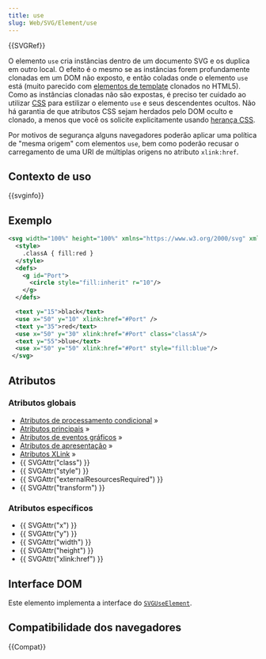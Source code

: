 ```yaml
---
title: use
slug: Web/SVG/Element/use
---
```


{{SVGRef}}

O elemento `use` cria instâncias dentro de um documento SVG e os duplica em outro local. O efeito é o mesmo se as instâncias forem profundamente clonadas em um DOM não exposto, e então coladas onde o elemento `use` está (muito parecido com [elementos de template](/pt-BR/docs/Web/HTML/Element/template) clonados no HTML5). Como as instâncias clonadas não são expostas, é preciso ter cuidado ao utilizar [CSS](/pt-BR/CSS) para estilizar o elemento `use` e seus descendentes ocultos. Não há garantia de que atributos CSS sejam herdados pelo DOM oculto e clonado, a menos que você os solicite explicitamente usando [herança CSS](/pt-BR/CSS/inheritance).

Por motivos de segurança alguns navegadores poderão aplicar uma política de "mesma origem" com elementos `use`, bem como poderão recusar o carregamento de uma URI de múltiplas origens no atributo `xlink:href`.

## Contexto de uso

{{svginfo}}

## Exemplo

```xml
<svg width="100%" height="100%" xmlns="https://www.w3.org/2000/svg" xmlns:xlink="https://www.w3.org/1999/xlink">
  <style>
    .classA { fill:red }
  </style>
  <defs>
    <g id="Port">
      <circle style="fill:inherit" r="10"/>
    </g>
  </defs>

  <text y="15">black</text>
  <use x="50" y="10" xlink:href="#Port" />
  <text y="35">red</text>
  <use x="50" y="30" xlink:href="#Port" class="classA"/>
  <text y="55">blue</text>
  <use x="50" y="50" xlink:href="#Port" style="fill:blue"/>
 </svg>
```

## Atributos

### Atributos globais

- [Atributos de processamento condicional](/pt-BR/docs/Web/SVG/Attribute#ConditionalProccessing) »
- [Atributos principais](/pt-BR/docs/Web/SVG/Attribute#Core) »
- [Atributos de eventos gráficos](/pt-BR/docs/Web/SVG/Attribute#GraphicalEvent) »
- [Atributos de apresentação](/pt-BR/docs/Web/SVG/Attribute#Presentation) »
- [Atributos XLink](/pt-BR/docs/Web/SVG/Attribute#XLink) »
- {{ SVGAttr("class") }}
- {{ SVGAttr("style") }}
- {{ SVGAttr("externalResourcesRequired") }}
- {{ SVGAttr("transform") }}

### Atributos específicos

- {{ SVGAttr("x") }}
- {{ SVGAttr("y") }}
- {{ SVGAttr("width") }}
- {{ SVGAttr("height") }}
- {{ SVGAttr("xlink:href") }}

## Interface DOM

Este elemento implementa a interface do [`SVGUseElement`](/pt-BR/DOM/SVGUseElement).

## Compatibilidade dos navegadores

{{Compat}}
